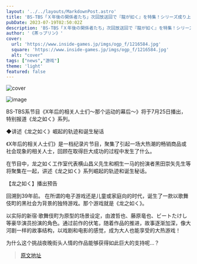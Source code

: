 ```yaml
---
layout: '../../layouts/MarkdownPost.astro'
title: 'BS-TBS「Ｘ年後の関係者たち」次回放送回で『龍が如く』を特集！シリーズ成り上がりの軌跡と誕生秘話を語り尽くす'
pubDate: 2023-07-19T02:50:02Z
description: 'BS-TBS「Ｘ年後の関係者たち」次回放送回で『龍が如く』を特集！シリーズ成り上がりの軌跡と誕生秘話を語り尽くす'
author: '《茶っプリン》'
cover:
  url: 'https://www.inside-games.jp/imgs/ogp_f/1216584.jpg'
  square: 'https://www.inside-games.jp/imgs/ogp_f/1216584.jpg'
  alt: "cover"
tags: ["news","游戏"]
theme: 'light'
featured: false
---
```


![cover](https://www.inside-games.jp/imgs/ogp_f/1216584.jpg)

![image](https://www.inside-games.jp/imgs/zoom/1216581.jpg)

BS-TBS系节目《X年后的相关人士们～那个运动的幕后～》将于7月25日播出，特别报道《龙之如く》系列。

◆讲述《龙之如く》崛起的轨迹和诞生秘话

《X年后的相关人士们》是一档纪录片节目，聚集了引起一场大热潮的畅销商品或社会现象的相关人士，回顾在取得巨大成功的过程中发生了什么。

在节目中，龙之如く工作室代表横山昌义先生和桐生一马的扮演者黑田崇矢先生等将聚集在一起，讲述《龙之如く》系列崛起的轨迹和诞生秘话。

【龙之如く】播出预告

回溯到39年前。
在所谓的电子游戏还是儿童或家庭向的时代，诞生了一款以歌舞伎町的黑社会为背景的独特游戏。那个游戏就是《龙之如く》。

以实际的新宿·歌舞伎町为原型的场景设定，由渡哲也、藤原竜也、ビートたけし等豪华演员扮演的角色。通过前作的伏笔，随着作品的推进，故事逐渐加深，像大河剧一样的故事结构，以戏剧和电影的感觉，成为大人也能享受的大热游戏！

为什么这个挑战夜晚街头人情的作品能够获得如此巨大的支持呢...？

>[原文地址](https://www.inside-games.jp/article/2023/07/19/147266.html)  